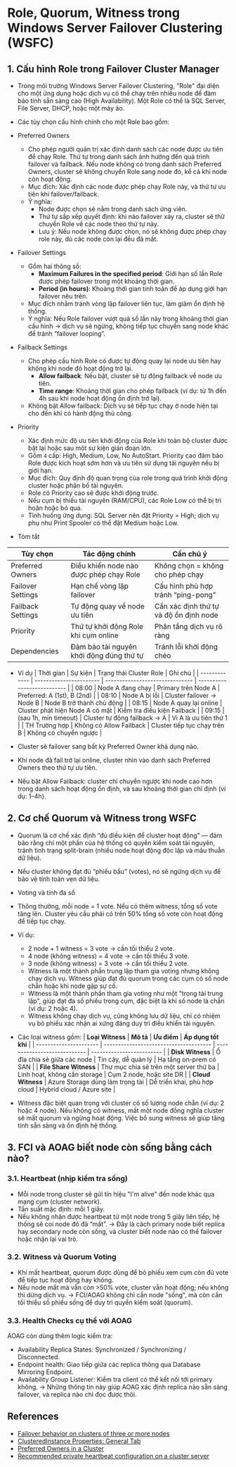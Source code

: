 # Role, Quorum, Witness trong Windows Server Failover Clustering (WSFC)
## 1. Cấu hình Role trong Failover Cluster Manager
- Trong môi trường Windows Server Failover Clustering, "Role" đại diện cho một ứng dụng hoặc dịch vụ có thể chạy trên nhiều node để đảm bảo tính sẵn sàng cao (High Availability). Một Role có thể là SQL Server, File Server, DHCP, hoặc một máy ảo. 
- Các tùy chọn cấu hình chính cho một Role bao gồm:

- Preferred Owners  
	- Cho phép người quản trị xác định danh sách các node được ưu tiên để chạy Role. Thứ tự trong danh sách ảnh hưởng đến quá trình failover và failback. Nếu node không có trong danh sách Preferred Owners, cluster sẽ không chuyển Role sang node đó, kể cả khi node còn hoạt động.
	- Mục đích: Xác định các node được phép chạy Role này, và thứ tự ưu tiên khi failover/failback.
	- Ý nghĩa:
		- Node được chọn sẽ nằm trong danh sách ứng viên.
		- Thứ tự sắp xếp quyết định: khi nào failover xảy ra, cluster sẽ thử chuyển Role về các node theo thứ tự này.
		- Lưu ý: Nếu node không được chọn, nó sẽ không được phép chạy role này, dù các node còn lại đều đã mất.

- Failover Settings  
	- Gồm hai thông số:
		- **Maximum Failures in the specified period**: Giới hạn số lần Role được phép failover trong một khoảng thời gian.
		- **Period (in hours)**: Khoảng thời gian tính toán để áp dụng giới hạn failover nêu trên.
	- Mục đích nhằm tránh vòng lặp failover liên tục, làm giảm ổn định hệ thống.
	- Ý nghĩa: Nếu Role failover vượt quá số lần này trong khoảng thời gian cấu hình → dịch vụ sẽ ngừng, không tiếp tục chuyển sang node khác để tránh “failover looping”.

- Failback Settings  
	- Cho phép cấu hình Role có được tự động quay lại node ưu tiên hay không khi node đó hoạt động trở lại.  
		- **Allow failback**: Nếu bật, cluster sẽ tự động failback về node ưu tiên.
		- **Time range**: Khoảng thời gian cho phép failback (ví dụ: từ 1h đến 4h sau khi node hoạt động ổn định trở lại).
	- Không bật Allow failback: Dịch vụ sẽ tiếp tục chạy ở node hiện tại cho đến khi có hành động thủ công.

- Priority  
	- Xác định mức độ ưu tiên khởi động của Role khi toàn bộ cluster được bật lại hoặc sau một sự kiện gián đoạn lớn. 
	- Gồm `4` cấp: High, Medium, Low, No AutoStart. Priority cao đảm bảo Role được kích hoạt sớm hơn và ưu tiên sử dụng tài nguyên nếu bị giới hạn.
	- Mục đích: Quy định độ quan trọng của role trong quá trình khởi động cluster hoặc phân bổ tài nguyên.
	- Role có Priority cao sẽ được khởi động trước.
	- Nếu cụm bị thiếu tài nguyên (RAM/CPU), các Role Low có thể bị trì hoãn hoặc bỏ qua.
	- Tình huống ứng dụng: SQL Server nên đặt Priority = High; dịch vụ phụ như Print Spooler có thể đặt Medium hoặc Low.

- Tóm tắt 

| Tùy chọn          | Tác động chính                           | Cần chú ý                              |
| ----------------- | ---------------------------------------- | -------------------------------------- |
| Preferred Owners  | Điều khiển node nào được phép chạy Role  | Không chọn = không cho phép chạy       |
| Failover Settings | Hạn chế vòng lặp failover                | Cấu hình phù hợp tránh “ping-pong”     |
| Failback Settings | Tự động quay về node ưu tiên             | Cần xác định thứ tự và độ ổn định node |
| Priority          | Thứ tự khởi động Role khi cụm online     | Phân tầng dịch vụ rõ ràng              |
| Dependencies      | Đảm bảo tài nguyên khởi động đúng thứ tự | Tránh lỗi khởi động chéo               |

- Ví dụ 
| Thời gian     | Sự kiện                 | Trạng thái Cluster Role         | Ghi chú                     |
| ------------- | ----------------------- | ------------------------------- | --------------------------- |
| 08:00         | Node A đang chạy        | Primary trên Node A             | Preferred: A (1st), B (2nd) |
| 08:10         | Node A bị lỗi           | Cluster failover → Node B       | Node B trở thành chủ động   |
| 08:15         | Node A quay lại online  | Cluster phát hiện Node A có mặt | Kiểm tra điều kiện Failback |
| 09:15         | (sau 1h, min timeout)   | Cluster tự động failback → A    | Vì A là ưu tiên thứ 1       |
| TH Trường hợp | Không có Allow Failback | Cluster tiếp tục chạy trên B    | Không có chuyển ngược       |

- Cluster sẽ failover sang bất kỳ Preferred Owner khả dụng nào.
- Khi node đã fail trở lại online, cluster nhìn vào danh sách Preferred Owners theo thứ tự ưu tiên.
- Nếu bật Allow Failback: cluster chỉ chuyển ngược khi node cao hơn trong danh sách hoạt động ổn định, và sau khoảng thời gian chỉ định (ví dụ: 1–4h).


## 2. Cơ chế Quorum và Witness trong WSFC
- Quorum là cơ chế xác định “đủ điều kiện để cluster hoạt động” — đảm bảo rằng chỉ một phần của hệ thống có quyền kiểm soát tài nguyên, tránh tình trạng split-brain (nhiều node hoạt động độc lập và mâu thuẫn dữ liệu).
- Nếu cluster không đạt đủ “phiếu bầu” (votes), nó sẽ ngừng dịch vụ để bảo vệ tính toàn vẹn dữ liệu.
- Voting và tính đa số  
- Thông thường, mỗi node = 1 vote. Nếu có thêm witness, tổng số vote tăng lên. Cluster yêu cầu phải có trên 50% tổng số vote còn hoạt động để tiếp tục chạy.
- Ví dụ:
	- 2 node + 1 witness = 3 vote → cần tối thiểu 2 vote.
	- 4 node (không witness) = 4 vote → cần tối thiểu 3 vote.
	- 3 node (không witness) = 3 vote → cần tối thiểu 2 vote.
	- Witness là một thành phần trung lập tham gia voting nhưng không chạy dịch vụ. Witness giúp đạt đủ quorum trong các cụm có số node chẵn hoặc khi node gặp sự cố.
	- Witness là một thành phần tham gia voting như một "trọng tài trung lập", giúp đạt đa số phiếu trong cụm, đặc biệt là khi số node là chẵn (ví dụ: 2 hoặc 4).
	- Witness không chạy dịch vụ, cũng không lưu dữ liệu, chỉ có nhiệm vụ bỏ phiếu xác nhận ai xứng đáng duy trì điều khiển tài nguyên.
- Các loại witness gồm:
| **Loại Witness**       | **Mô tả**                              | **Ưu điểm**                  | **Áp dụng tốt khi**       |
| ---------------------- | -------------------------------------- | ---------------------------- | ------------------------- |
| **Disk Witness**       | Ổ đĩa chia sẻ giữa các node            | Tin cậy, dễ quản lý          | Hạ tầng on-prem có SAN    |
| **File Share Witness** | Thư mục chia sẻ trên một server thứ ba | Linh hoạt, không cần storage | Cụm 2 node, hoặc site DR  |
| **Cloud Witness**      | Azure Storage dùng làm trọng tài       | Dễ triển khai, phù hợp cloud | Hybrid cloud / Azure site |

- Witness đặc biệt quan trọng với cluster có số lượng node chẵn (ví dụ: 2 hoặc 4 node). Nếu không có witness, mất một node đồng nghĩa cluster sẽ mất quorum và ngừng hoạt động. Việc bổ sung witness sẽ giúp tăng tính sẵn sàng và ổn định hệ thống.


## 3. FCI và AOAG biết node còn sống bằng cách nào?
### 3.1. Heartbeat (nhịp kiểm tra sống)
- Mỗi node trong cluster sẽ gửi tín hiệu "I'm alive" đến node khác qua mạng cụm (cluster network).
- Tần suất mặc định: mỗi 1 giây.
- Nếu không nhận được heartbeat từ một node trong 5 giây liên tiếp, hệ thống sẽ coi node đó đã “mất”.
→ Đây là cách primary node biết replica hay secondary node còn sống, và cluster biết node nào có thể failover hoặc nhận lại vai trò.

### 3.2. Witness và Quorum Voting
- Khi mất heartbeat, quorum được dùng để bỏ phiếu xem cụm còn đủ vote để tiếp tục hoạt động hay không.
- Nếu node mất mà vẫn còn >50% vote, cluster vẫn hoạt động; nếu không thì dừng dịch vụ.
→ FCI/AOAG không chỉ cần node "sống", mà còn cần tối thiểu số phiếu sống để duy trì quyền kiểm soát (quorum).

### 3.3. Health Checks cụ thể với AOAG
AOAG còn dùng thêm logic kiểm tra:
- Availability Replica States: Synchronized / Synchronizing / Disconnected.
- Endpoint health: Giao tiếp giữa các replica thông qua Database Mirroring Endpoint.
- Availability Group Listener: Kiểm tra client có thể kết nối tới primary không.
→ Những thông tin này giúp AOAG xác định replica nào sẵn sàng failover, và replica nào chỉ đọc được thôi.

## References 
- [Failover behavior on clusters of three or more nodes](https://learn.microsoft.com/en-gb/troubleshoot/windows-server/high-availability/groups-fail-logic-three-more-cluster-node-members)
- [ClusteredInstance Properties: General Tab](https://learn.microsoft.com/en-us/previous-versions/windows/it-pro/windows-server-2008-r2-and-2008/cc754979(v=ws.11))
- [Preferred Owners in a Cluster](https://techcommunity.microsoft.com/blog/failoverclustering/preferred-owners-in-a-cluster/371290)
- [Recommended private heartbeat configuration on a cluster server](https://learn.microsoft.com/en-us/troubleshoot/windows-server/high-availability/private-heartbeat-configuration-on-cluster-server?source=recommendations)

